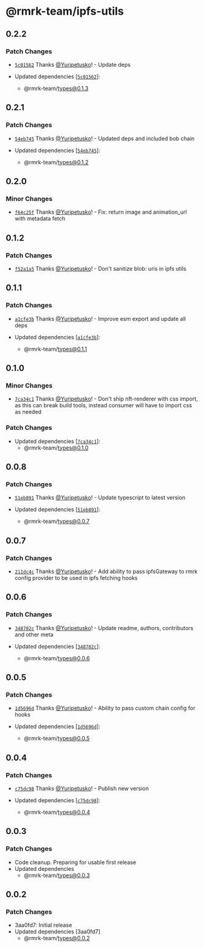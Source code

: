 # @rmrk-team/ipfs-utils

## 0.2.2

### Patch Changes

- [`5c01562`](https://github.com/rmrk-team/rmrk-js/commit/5c01562057733e4b5fa8c62afed33f7a93e49b5e) Thanks [@Yuripetusko](https://github.com/Yuripetusko)! - Update deps

- Updated dependencies [[`5c01562`](https://github.com/rmrk-team/rmrk-js/commit/5c01562057733e4b5fa8c62afed33f7a93e49b5e)]:
  - @rmrk-team/types@0.1.3

## 0.2.1

### Patch Changes

- [`54eb745`](https://github.com/rmrk-team/rmrk-js/commit/54eb74519ccaa4a2bed7014fab5b94ea3526e9f1) Thanks [@Yuripetusko](https://github.com/Yuripetusko)! - Updated deps and included bob chain

- Updated dependencies [[`54eb745`](https://github.com/rmrk-team/rmrk-js/commit/54eb74519ccaa4a2bed7014fab5b94ea3526e9f1)]:
  - @rmrk-team/types@0.1.2

## 0.2.0

### Minor Changes

- [`f64c25f`](https://github.com/rmrk-team/rmrk-js/commit/f64c25fc2433371a24ef27e7e242881f2f5dcaf0) Thanks [@Yuripetusko](https://github.com/Yuripetusko)! - Fix: return image and animation_url with metadata fetch

## 0.1.2

### Patch Changes

- [`f52a1a5`](https://github.com/rmrk-team/rmrk-js/commit/f52a1a5376fa7e5b4c04773042e7da49fd9ad012) Thanks [@Yuripetusko](https://github.com/Yuripetusko)! - Don't sanitize blob: uris in ipfs utils

## 0.1.1

### Patch Changes

- [`a1cfe3b`](https://github.com/rmrk-team/rmrk-js/commit/a1cfe3b5d7b19ba5eac03c1be3a475753053b425) Thanks [@Yuripetusko](https://github.com/Yuripetusko)! - Improve esm export and update all deps

- Updated dependencies [[`a1cfe3b`](https://github.com/rmrk-team/rmrk-js/commit/a1cfe3b5d7b19ba5eac03c1be3a475753053b425)]:
  - @rmrk-team/types@0.1.1

## 0.1.0

### Minor Changes

- [`7ca34c1`](https://github.com/rmrk-team/rmrk-js/commit/7ca34c1236106f809d72dd38eecdc3d8e3cc32e5) Thanks [@Yuripetusko](https://github.com/Yuripetusko)! - Don't ship nft-renderer with css import, as this can break build tools, instead consumer will have to import css as needed

### Patch Changes

- Updated dependencies [[`7ca34c1`](https://github.com/rmrk-team/rmrk-js/commit/7ca34c1236106f809d72dd38eecdc3d8e3cc32e5)]:
  - @rmrk-team/types@0.1.0

## 0.0.8

### Patch Changes

- [`51eb891`](https://github.com/rmrk-team/rmrk-js/commit/51eb8911533a93d9624e144a6955ef57f7227140) Thanks [@Yuripetusko](https://github.com/Yuripetusko)! - Update typescript to latest version

- Updated dependencies [[`51eb891`](https://github.com/rmrk-team/rmrk-js/commit/51eb8911533a93d9624e144a6955ef57f7227140)]:
  - @rmrk-team/types@0.0.7

## 0.0.7

### Patch Changes

- [`211dc4c`](https://github.com/rmrk-team/rmrk-js/commit/211dc4ca9cd9e61294ffd6551eed1502bc8a5bd5) Thanks [@Yuripetusko](https://github.com/Yuripetusko)! - Add ability to pass ipfsGateway to rmrk config provider to be used in ipfs fetching hooks

## 0.0.6

### Patch Changes

- [`348702c`](https://github.com/rmrk-team/rmrk-js/commit/348702ca8f1d4c8da57be9e8fbe8425a2327e200) Thanks [@Yuripetusko](https://github.com/Yuripetusko)! - Update readme, authors, contributors and other meta

- Updated dependencies [[`348702c`](https://github.com/rmrk-team/rmrk-js/commit/348702ca8f1d4c8da57be9e8fbe8425a2327e200)]:
  - @rmrk-team/types@0.0.6

## 0.0.5

### Patch Changes

- [`1d5696d`](https://github.com/rmrk-team/rmrk-js/commit/1d5696d6719ee5aa28744e7ac7933fd93e1c7825) Thanks [@Yuripetusko](https://github.com/Yuripetusko)! - Ability to pass custom chain config for hooks

- Updated dependencies [[`1d5696d`](https://github.com/rmrk-team/rmrk-js/commit/1d5696d6719ee5aa28744e7ac7933fd93e1c7825)]:
  - @rmrk-team/types@0.0.5

## 0.0.4

### Patch Changes

- [`c75dc98`](https://github.com/rmrk-team/rmrk-js/commit/c75dc981443c62f3bb79d0763ea91199855737dc) Thanks [@Yuripetusko](https://github.com/Yuripetusko)! - Publish new version

- Updated dependencies [[`c75dc98`](https://github.com/rmrk-team/rmrk-js/commit/c75dc981443c62f3bb79d0763ea91199855737dc)]:
  - @rmrk-team/types@0.0.4

## 0.0.3

### Patch Changes

- Code cleanup. Preparing for usable first release
- Updated dependencies
  - @rmrk-team/types@0.0.3

## 0.0.2

### Patch Changes

- 3aa0fd7: Initial release
- Updated dependencies [3aa0fd7]
  - @rmrk-team/types@0.0.2
